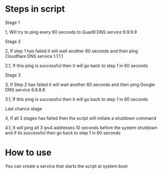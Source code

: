 # Steps in script

Stage 1

1, Will try to ping every 60 seconds to Quad9 DNS service 9.9.9.9

Stage 2

2, If step 1 has failed it will wait another 60 seconds and then ping Cloudflare DNS service 1.1.1.1

2.1, If this ping is successful then it will go back to step 1 in 60 seconds

Stage 3

3, If Step 2 has failed it will wait another 60 seconds and then ping Google DNS service 8.8.8.8

3.1, If this ping is successful then it will go back to step 1 in 60 seconds

Last chance stage

4, If all 3 stages has failed then the script will initiate a shutdown command

4.1, It will ping all 3 ipv4 addresses 10 seconds before the system shutdown and if its successful then go back to step 1 in 60 seconds

# How to use

You can create a service that starts the script at system boot
